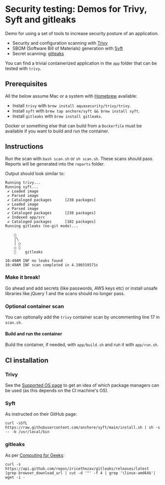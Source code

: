 # Security testing: Demos for Trivy, Syft and gitleaks

Demo for using a set of tools to increase security posture of an application.

- Security and configuration scanning with [Trivy](https://github.com/aquasecurity/trivy)
- SBOM (Software Bill of Materials) generation with [Syft](https://github.com/anchore/syft)
- Secret scanning: [gitleaks](https://github.com/zricethezav/gitleaks)

You can find a trivial containerized application in the `app` folder that can be tested with `trivy`.

## Prerequisites

All the below assume Mac or a system with [Homebrew](https://brew.sh) available:

- Install `trivy` with `brew install aquasecurity/trivy/trivy`.
- Install `syft` with `brew tap anchore/syft && brew install syft`.
- Install `gitleaks` with `brew install gitleaks`.

Docker or something else that can build from a `Dockerfile` must be available if you want to build and run the container.

## Instructions

Run the scan with `bash scan.sh` or `sh scan.sh`. These scans should pass. Reports will be generated into the `reports` folder.

Output should look similar to:

```
Running trivy...
Running syft...
 ✔ Loaded image
 ✔ Parsed image
 ✔ Cataloged packages      [238 packages]
 ✔ Loaded image
 ✔ Parsed image
 ✔ Cataloged packages      [238 packages]
 ✔ Indexed app/src
 ✔ Cataloged packages      [102 packages]
Running gitleaks (no-git mode)...

    ○
    │╲
    │ ○
    ○ ░
    ░    gitleaks

10:49AM INF no leaks found
10:49AM INF scan completed in 4.190319571s
```

### Make it break!

Go ahead and add secrets (like passwords, AWS keys etc) or install unsafe libraries like jQuery 1 and the scans should no longer pass.

### Optional container scan

You can optionally add the `trivy` container scan by uncommenting line 17 in `scan.sh`.

#### Build and run the container

Build the container, if needed, with `app/build.sh` and run it with `app/run.sh`.

## CI installation

### Trivy

See the [Supported OS page](https://aquasecurity.github.io/trivy/v0.21.2/vulnerability/detection/os/) to get an idea of which package managers can be used (as this depends on the CI machine's OS).

### Syft

As instructed on their GitHub page:

```
curl -sSfL https://raw.githubusercontent.com/anchore/syft/main/install.sh | sh -s -- -b /usr/local/bin
```

### gitleaks

As per [Computing for Geeks](https://computingforgeeks.com/gitleaks-audit-git-repos-for-secrets/):

```
curl -s https://api.github.com/repos/zricethezav/gitleaks/releases/latest |grep browser_download_url | cut -d '"' -f 4 | grep '\linux-amd64$'| wget -i -
```
